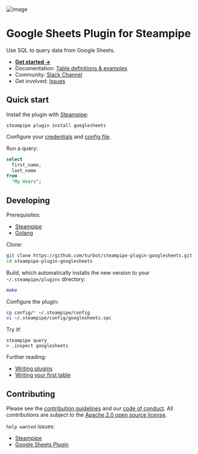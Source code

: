 ![image](https://hub.steampipe.io/images/plugins/turbot/googlesheets-social-graphic.png)

# Google Sheets Plugin for Steampipe

Use SQL to query data from Google Sheets.

- **[Get started →](https://hub.steampipe.io/plugins/turbot/googlesheets)**
- Documentation: [Table definitions & examples](https://hub.steampipe.io/plugins/turbot/googlesheets/tables)
- Community: [Slack Channel](https://steampipe.io/community/join)
- Get involved: [Issues](https://github.com/turbot/steampipe-plugin-googlesheets/issues)

## Quick start

Install the plugin with [Steampipe](https://steampipe.io):

```shell
steampipe plugin install googlesheets
```

Configure your [credentials](https://hub.steampipe.io/plugins/turbot/googlesheets#credentials) and [config file](https://hub.steampipe.io/plugins/turbot/googlesheets#configuration).

Run a query:

```sql
select
  first_name,
  last_name
from
  "My Users";
```

## Developing

Prerequisites:

- [Steampipe](https://steampipe.io/downloads)
- [Golang](https://golang.org/doc/install)

Clone:

```sh
git clone https://github.com/turbot/steampipe-plugin-googlesheets.git
cd steampipe-plugin-googlesheets
```

Build, which automatically installs the new version to your `~/.steampipe/plugins` directory:

```sh
make
```

Configure the plugin:

```sh
cp config/* ~/.steampipe/config
vi ~/.steampipe/config/googlesheets.spc
```

Try it!

```shell
steampipe query
> .inspect googlesheets
```

Further reading:

- [Writing plugins](https://steampipe.io/docs/develop/writing-plugins)
- [Writing your first table](https://steampipe.io/docs/develop/writing-your-first-table)

## Contributing

Please see the [contribution guidelines](https://github.com/turbot/steampipe/blob/main/CONTRIBUTING.md) and our [code of conduct](https://github.com/turbot/steampipe/blob/main/CODE_OF_CONDUCT.md). All contributions are subject to the [Apache 2.0 open source license](https://github.com/turbot/steampipe-plugin-googlesheets/blob/main/LICENSE).

`help wanted` issues:

- [Steampipe](https://github.com/turbot/steampipe/labels/help%20wanted)
- [Google Sheets Plugin](https://github.com/turbot/steampipe-plugin-googlesheets/labels/help%20wanted)
